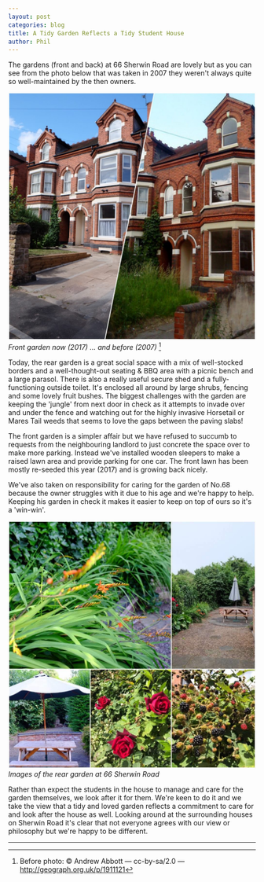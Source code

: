 ```yaml
---
layout: post
categories: blog
title: A Tidy Garden Reflects a Tidy Student House
author: Phil
---
```

The gardens (front and back) at 66 Sherwin Road are lovely but as you can see from the photo below that was taken in 2007 they weren't always quite so well-maintained by the then owners.

![After (2017) and before (2007)](/assets/images/garden-after-and-before.jpg)
_Front garden now (2017) ... and before (2007)_ [^footnote-1]

Today, the rear garden is a great social space with a mix of well-stocked borders and a well-thought-out seating & BBQ area with a picnic bench and a large parasol. There is also a really useful secure shed and a fully-functioning outside toilet. It's enclosed all around by large shrubs, fencing and some lovely fruit bushes.
The biggest challenges with the garden are keeping the 'jungle' from next door in check as it attempts to invade over and under the fence and watching out for the highly invasive Horsetail or Mares Tail weeds that seems to love the gaps between the paving slabs!

The front garden is a simpler affair but we have refused to succumb to requests from the neighbouring landlord to just concrete the space over to make more parking. Instead we've installed wooden sleepers to make a raised lawn area and provide parking for one car. The front lawn has been mostly re-seeded this year (2017) and is growing back nicely.

We've also taken on responsibility for caring for the garden of No.68 because the owner struggles with it due to his age and we're happy to help. Keeping his garden in check it makes it easier to keep on top of ours so it's a 'win-win'.

![Images of the back garden at 66 Sherwin Road](/assets/images/garden-collage.jpg)
_Images of the rear garden at 66 Sherwin Road_

Rather than expect the students in the house to manage and care for the garden themselves, we look after it for them. We're keen to do it and we take the view that a tidy and loved garden reflects a commitment to care for and look after the house as well. Looking around at the surrounding houses on Sherwin Road it's clear that not everyone agrees with our view or philosophy but we're happy to be different.

---
[^footnote-1]: Before photo: &copy; Andrew Abbott — cc-by-sa/2.0 — <http://geograph.org.uk/p/1911121>